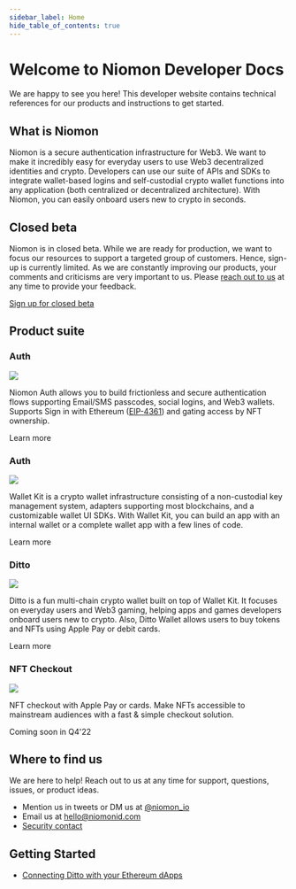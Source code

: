 ```yaml
---
sidebar_label: Home
hide_table_of_contents: true
---
```


# Welcome to Niomon Developer Docs

We are happy to see you here! This developer website contains technical references for our products
and instructions to get started.

## What is Niomon

Niomon is a secure authentication infrastructure for Web3. We want to make it incredibly easy for
everyday users to use Web3 decentralized identities and crypto. Developers can use our suite of
APIs and SDKs to integrate wallet-based logins and self-custodial crypto wallet functions into any
application (both centralized or decentralized architecture). With Niomon, you can easily onboard
users new to crypto in seconds.

## Closed beta

Niomon is in closed beta. While we are ready for production, we want to focus our resources to
support a targeted group of customers. Hence, sign-up is currently limited. As we are constantly
improving our products, your comments and criticisms are very important to us. Please [reach out to
us](/docs/support) at any time to provide your feedback.

[Sign up for closed beta](https://niomon.io/signup)

## Product suite

<section class="row">
  <div class="col col--6 margin-bottom--lg">
    <div class="card-demo">
      <div class="card padding--lg">
        <div class="card__header">
          <h3>Auth</h3>
        </div>
        <div class="card__body">
          <p class="text--center">
            <img src={require('/img/web3_login.png').default} style={{maxHeight: '250px'}} />
          </p>
          <p>
            Niomon Auth allows you to build frictionless and secure authentication flows supporting
            Email/SMS passcodes, social logins, and Web3 wallets. Supports Sign in with Ethereum
            (<a href="https://eips.ethereum.org/EIPS/eip-4361">EIP-4361</a>) and gating access by
            NFT ownership.
          </p>
        </div>
        <div class="card__footer">
          <a class="/docs/auth">Learn more</a>
        </div>
      </div>
    </div>
  </div>
  <div class="col col--6 margin-bottom--lg">
    <div class="card-demo">
      <div class="card padding--lg">
        <div class="card__header">
          <h3>Auth</h3>
        </div>
        <div class="card__body">
          <p class="text--center">
            <img src={require('/img/wallet_kit.png').default} style={{maxHeight: '250px'}} />
          </p>
          <p>
            Wallet Kit is a crypto wallet infrastructure consisting of a non-custodial key
            management system, adapters supporting most blockchains, and a customizable wallet UI
            SDKs.  With Wallet Kit, you can build an app with an internal wallet or a complete
            wallet app with a few lines of code.
          </p>
        </div>
        <div class="card__footer">
          <a class="/docs/auth">Learn more</a>
        </div>
      </div>
    </div>
  </div>
  <div class="col col--6 margin-bottom--lg">
    <div class="card-demo">
      <div class="card padding--lg">
        <div class="card__header">
          <h3>Ditto</h3>
        </div>
        <div class="card__body">
          <p class="text--center">
            <img src={require('/img/ditto_app.png').default} style={{maxHeight: '250px'}} />
          </p>
          <p>
            Ditto is a fun multi-chain crypto wallet built on top of Wallet Kit. It focuses on
            everyday users and Web3 gaming, helping apps and games developers onboard users new to
            crypto. Also, Ditto Wallet allows users to buy tokens and NFTs using Apple Pay or debit
            cards.
          </p>
        </div>
        <div class="card__footer">
          <a class="/docs/walletkit">Learn more</a>
        </div>
      </div>
    </div>
  </div>
  <div class="col col--6 margin-bottom--lg">
    <div class="card-demo">
      <div class="card padding--lg">
        <div class="card__header">
          <h3>NFT Checkout</h3>
        </div>
        <div class="card__body">
          <p class="text--center">
            <img src={require('/img/nft_checkout.png').default} style={{maxHeight: '250px'}} />
          </p>
          <p>
            NFT checkout with Apple Pay or cards. Make NFTs accessible to mainstream audiences with
            a fast & simple checkout solution.
          </p>
        </div>
        <div class="card__footer">
          <span class="badge badge--secondary">Coming soon in Q4'22</span>
        </div>
      </div>
    </div>
  </div>
</section>

## Where to find us

We are here to help! Reach out to us at any time for support, questions, issues, or product ideas.

  * Mention us in tweets or DM us at [@niomon_io](https://twitter.com/niomon_io)
  * Email us at hello@niomonid.com
  * [Security contact](/docs/security#security-contact)

## Getting Started

  * [Connecting Ditto with your Ethereum dApps](/docs/quickstarts/ditto-ethereum.md)
